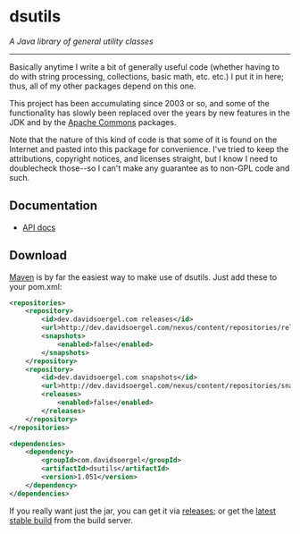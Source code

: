 dsutils
=======

_A Java library of general utility classes_

---

Basically anytime I write a bit of generally useful code (whether having to do with string processing, collections, basic math, etc. etc.) I put it in here; thus, all of my other packages depend on this one.

This project has been accumulating since 2003 or so, and some of the functionality has slowly been replaced over the years by new features in the JDK and by the [Apache Commons](http://commons.apache.org) packages.

Note that the nature of this kind of code is that some of it is found on the Internet and pasted into this package for convenience.  I've tried to keep the attributions, copyright notices, and licenses straight, but I know I need to doublecheck those--so I can't make any guarantee as to non-GPL code and such.

Documentation
-------------

 * [API docs](http://davidsoergel.github.io/dsutils/)

Download
--------

[Maven](http://maven.apache.org/) is by far the easiest way to make use of dsutils.  Just add these to your pom.xml:
```xml
<repositories>
	<repository>
		<id>dev.davidsoergel.com releases</id>
		<url>http://dev.davidsoergel.com/nexus/content/repositories/releases</url>
		<snapshots>
			<enabled>false</enabled>
		</snapshots>
	</repository>
	<repository>
		<id>dev.davidsoergel.com snapshots</id>
		<url>http://dev.davidsoergel.com/nexus/content/repositories/snapshots</url>
		<releases>
			<enabled>false</enabled>
		</releases>
	</repository>
</repositories>

<dependencies>
	<dependency>
		<groupId>com.davidsoergel</groupId>
		<artifactId>dsutils</artifactId>
		<version>1.051</version>
	</dependency>
</dependencies>
```

If you really want just the jar, you can get it via [releases](/releases); or get the [latest stable build](http://dev.davidsoergel.com/jenkins/job/dsutils/lastStableBuild/com.davidsoergel$dsutils/) from the build server.

